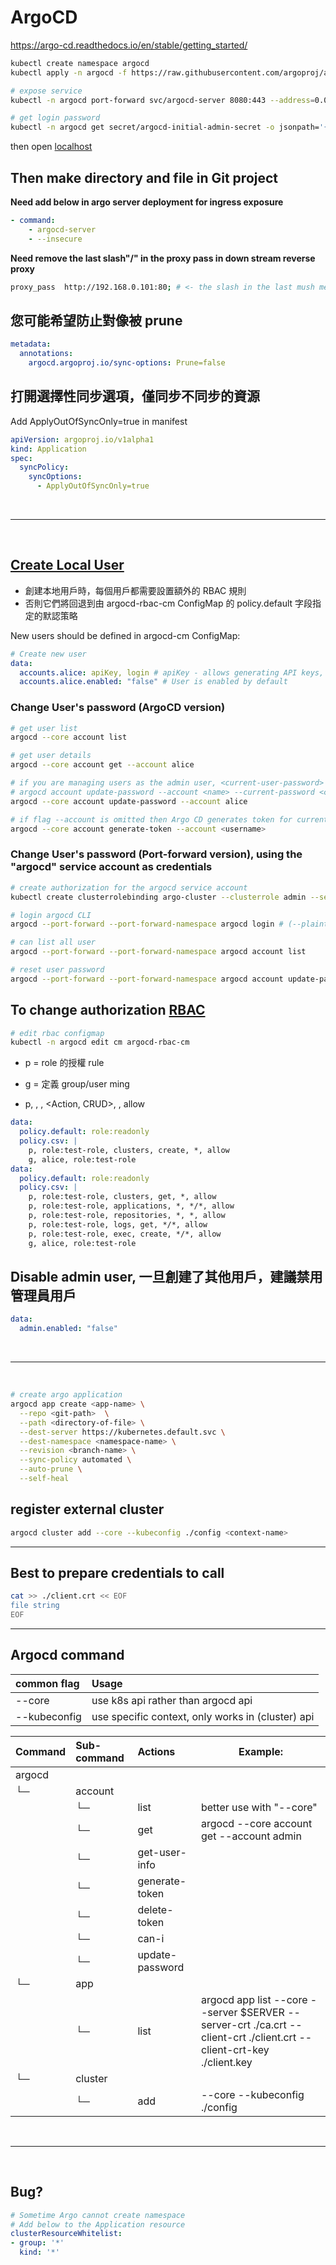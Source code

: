 # ArgoCD

https://argo-cd.readthedocs.io/en/stable/getting_started/

```sh
kubectl create namespace argocd
kubectl apply -n argocd -f https://raw.githubusercontent.com/argoproj/argo-cd/stable/manifests/install.yaml

# expose service
kubectl -n argocd port-forward svc/argocd-server 8080:443 --address=0.0.0.0 &

# get login password
kubectl -n argocd get secret/argocd-initial-admin-secret -o jsonpath='{.data.password}' | base64 -d
```

then open [localhost](http://localhost:8080)

## Then make directory and file in Git project

**Need add below in argo server deployment for ingress exposure**

```yaml
- command:
    - argocd-server
    - --insecure
```

**Need remove the last slash"/" in the proxy pass in down stream reverse proxy**

```sh
proxy_pass  http://192.168.0.101:80; # <- the slash in the last mush me deleted
```

## 您可能希望防止對像被 prune

```yaml
metadata:
  annotations:
    argocd.argoproj.io/sync-options: Prune=false
```

## 打開選擇性同步選項，僅同步不同步的資源

Add ApplyOutOfSyncOnly=true in manifest

```yaml
apiVersion: argoproj.io/v1alpha1
kind: Application
spec:
  syncPolicy:
    syncOptions:
      - ApplyOutOfSyncOnly=true
```

<br/>

---

<br/>

## [Create Local User](https://argo-cd.readthedocs.io/en/stable/operator-manual/user-management/#create-new-user)

- 創建本地用戶時，每個用戶都需要設置額外的 RBAC 規則
- 否則它們將回退到由 argocd-rbac-cm ConfigMap 的 policy.default 字段指定的默認策略

New users should be defined in argocd-cm ConfigMap:

```yaml
# Create new user
data:
  accounts.alice: apiKey, login # apiKey - allows generating API keys, login - allows to login using UI
  accounts.alice.enabled: "false" # User is enabled by default
```

### Change User's password (ArgoCD version)

```sh
# get user list
argocd --core account list

# get user details
argocd --core account get --account alice

# if you are managing users as the admin user, <current-user-password> should be the current admin password.
# argocd account update-password --account <name> --current-password <current-user-password> --new-password <new-user-password>
argocd --core account update-password --account alice

# if flag --account is omitted then Argo CD generates token for current user
argocd --core account generate-token --account <username>
```

### Change User's password (Port-forward version), using the "argocd" service account as credentials

```sh
# create authorization for the argocd service account
kubectl create clusterrolebinding argo-cluster --clusterrole admin --serviceaccount argocd:argocd-server --namespace argocd

# login argocd CLI
argocd --port-forward --port-forward-namespace argocd login # (--plaintext) <-- for use within the cluster

# can list all user
argocd --port-forward --port-forward-namespace argocd account list

# reset user password
argocd --port-forward --port-forward-namespace argocd account update-password --account <username>
```

## To change authorization [RBAC](https://argo-cd.readthedocs.io/en/stable/operator-manual/rbac/#tying-it-all-together)

```sh
# edit rbac configmap
kubectl -n argocd edit cm argocd-rbac-cm
```

- p = role 的授權 rule
- g = 定義 group/user ming

- p, <role>, <Resource>, <Action, CRUD>, <Project>, allow

```yaml
data:
  policy.default: role:readonly
  policy.csv: |
    p, role:test-role, clusters, create, *, allow
    g, alice, role:test-role
data:
  policy.default: role:readonly
  policy.csv: |
    p, role:test-role, clusters, get, *, allow
    p, role:test-role, applications, *, */*, allow
    p, role:test-role, repositories, *, *, allow
    p, role:test-role, logs, get, */*, allow
    p, role:test-role, exec, create, */*, allow
    g, alice, role:test-role
```

## Disable admin user, 一旦創建了其他用戶，建議禁用管理員用戶

```yaml
data:
  admin.enabled: "false"
```

<br/>

---

<br/>

```sh
# create argo application
argocd app create <app-name> \
  --repo <git-path>  \
  --path <directory-of-file> \
  --dest-server https://kubernetes.default.svc \
  --dest-namespace <namespace-name> \
  --revision <branch-name> \
  --sync-policy automated \
  --auto-prune \
  --self-heal
```

## register external cluster

```sh
argocd cluster add --core --kubeconfig ./config <context-name>
```

---

## Best to prepare credentials to call

```sh
cat >> ./client.crt << EOF
file string
EOF
```

---

## Argocd command

| common flag  | Usage                                             |
| :----------- | :------------------------------------------------ |
| --core       | use k8s api rather than argocd api                |
| --kubeconfig | use specific context, only works in (cluster) api |

| Command | Sub-command | Actions         | Example:                                                                                                               |
| :------ | :---------- | :-------------- | ---------------------------------------------------------------------------------------------------------------------- |
| argocd  |             |                 |                                                                                                                        |
| └─      | account     |                 |                                                                                                                        |
|         | └─          | list            | better use with "--core"                                                                                               |
|         | └─          | get             | argocd --core account get --account admin                                                                              |
|         | └─          | get-user-info   |                                                                                                                        |
|         | └─          | generate-token  |                                                                                                                        |
|         | └─          | delete-token    |                                                                                                                        |
|         | └─          | can-i           |                                                                                                                        |
|         | └─          | update-password |                                                                                                                        |
| └─      | app         |                 |                                                                                                                        |
|         | └─          | list            | argocd app list --core --server \$SERVER --server-crt ./ca.crt --client-crt ./client.crt --client-crt-key ./client.key |
| └─      | cluster     |                 |                                                                                                                        |
|         | └─          | add             | --core --kubeconfig ./config <context-name>                                                                            |

<br/>

---

<br/>

## Bug?

```yaml
# Sometime Argo cannot create namespace
# Add below to the Application resource
clusterResourceWhitelist:
- group: '*'
  kind: '*'
```
